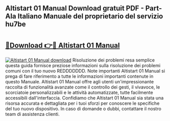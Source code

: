 ## Altistart 01 Manual Download gratuit PDF - Part-AIa Italiano Manuale del proprietario del servizio hu7be

# <h2><a href="http://dfdhav.blite.top/?on=Altistart+01+Manual">🔗Download 👉🔴 Altistart 01 Manual</a></h2>

[![Altistart 01 Manual download](https://i.imgur.com/lujVjoI.png)](http://dfdhav.blite.top/?on=Altistart+01+Manual)
Risoluzione dei problemi resa semplice questa guida fornisce preziose informazioni sulla risoluzione dei problemi comuni con il tuo nuovo REDDDDDDD. Note importanti Altistart 01 Manual si prega di fare riferimento a tutte le informazioni importanti contenute in questo Manuale. Altistart 01 Manual offre agli utenti un'impressionante raccolta di funzionalità avanzate come il controllo dei gesti, il vivavoce, le scorciatoie personalizzabili e le attività automatizzate, tutte facilmente accessibili dall'interfaccia. Confidiamo che Altistart 01 Manual sia stata una risorsa accurata e dettagliata per i tuoi sforzi per conoscere le specifiche del tuo nuovo dispositivo. In caso di domande o dubbi, contattare il nostro team di assistenza clienti.
